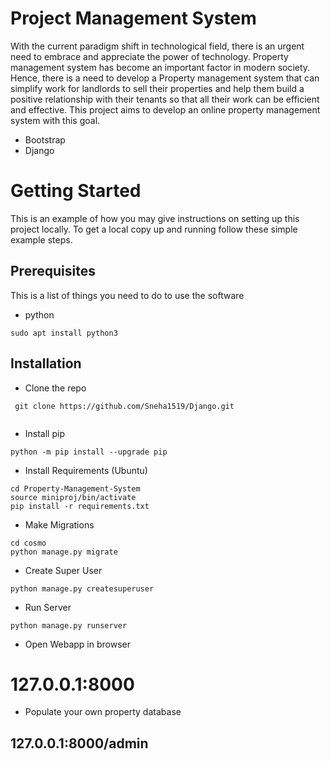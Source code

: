 # Project Management System

With the current paradigm shift in technological field, there is an urgent need to embrace and appreciate the power of technology. Property management system has become an important factor in modern society. Hence, there is a need to develop a Property management system that can simplify work for landlords to sell their properties and help them build a positive relationship with their tenants so that all their work can be efficient and effective. This project aims to develop an online property management system with this goal.

* Bootstrap
* Django

# Getting Started
This is an example of how you may give instructions on setting up this project locally. To get a local copy up and running follow these simple example steps.

## Prerequisites ##
This is a list of things you need to do to use the software

* python
```
sudo apt install python3
```
## Installation ##
* Clone the repo
```
 git clone https://github.com/Sneha1519/Django.git
 
 ```
* Install pip
```
python -m pip install --upgrade pip
```

* Install Requirements (Ubuntu)
```
cd Property-Management-System
source miniproj/bin/activate
pip install -r requirements.txt
```
* Make Migrations
```
cd cosmo
python manage.py migrate
```
* Create Super User
```
python manage.py createsuperuser
```
* Run Server
```
python manage.py runserver
```
* Open Webapp in browser

# 127.0.0.1:8000

* Populate your own property database

## 127.0.0.1:8000/admin ##
